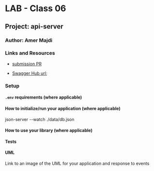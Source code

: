 
# LAB - Class 06

## Project: api-server

### Author: Amer Majdi
### Links and Resources

- [submission PR](http://xyz.com)
<!-- - [ci/cd](http://xyz.com) (GitHub Actions) -->
<!-- - [back-end server url](http://xyz.com) (when applicable) -->
<!-- - [front-end application](http://xyz.com) (when applicable) -->
- [Swagger Hub url](https://app.swaggerhub.com/apis/Amer-bit/api-server2/0.1);

### Setup

#### `.env` requirements (where applicable)

<!-- i.e. -->

<!-- - `PORT` - Port Number -->
<!-- - `MONGODB_URI` - URL to the running mongo instance/db -->

#### How to initialize/run your application (where applicable)

<!-- - e.g. `npm start` -->
json-server --watch ./data/db.json


#### How to use your library (where applicable)

#### Tests

<!-- - How do you run tests? -->
<!-- - Any tests of note? -->
<!-- - Describe any tests that you did not complete, skipped, etc -->

#### UML

Link to an image of the UML for your application and response to events
